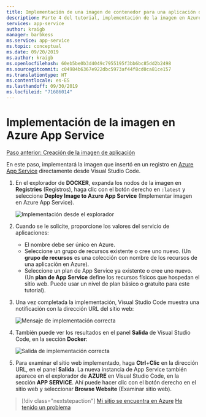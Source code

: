 ```yaml
---
title: Implementación de una imagen de contenedor para una aplicación de Node.js desde Visual Studio Code
description: Parte 4 del tutorial, implementación de la imagen en Azure App Service
services: app-service
author: kraigb
manager: barbkess
ms.service: app-service
ms.topic: conceptual
ms.date: 09/20/2019
ms.author: kraigb
ms.openlocfilehash: 60eb5be0b3d4049c7955195f3bb6bc85dd2b2498
ms.sourcegitcommit: c04984b6367e922dbc5973af44f8cd0ca81ce157
ms.translationtype: HT
ms.contentlocale: es-ES
ms.lasthandoff: 09/30/2019
ms.locfileid: "71686014"
---
```

# <a name="deploy-the-image-to-azure-app-service"></a>Implementación de la imagen en Azure App Service

[Paso anterior: Creación de la imagen de aplicación](tutorial-vscode-docker-node-03.md)

En este paso, implementará la imagen que insertó en un registro en [Azure App Service](https://azure.microsoft.com/en-us/services/app-service/) directamente desde Visual Studio Code.

1. En el explorador de **DOCKER**, expanda los nodos de la imagen en **Registries** (Registros), haga clic con el botón derecho en `:latest` y seleccione **Deploy Image to Azure App Service** (Implementar imagen en Azure App Service).

    ![Implementación desde el explorador](media/deploy-containers/deploy-image-command.png)

1. Cuando se le solicite, proporcione los valores del servicio de aplicaciones:

    - El nombre debe ser único en Azure.
    - Seleccione un grupo de recursos existente o cree uno nuevo. (Un **grupo de recursos** es una colección con nombre de los recursos de una aplicación en Azure).
    - Seleccione un plan de App Service ya existente o cree uno nuevo. (Un **plan de App Service** define los recursos físicos que hospedan el sitio web. Puede usar un nivel de plan básico o gratuito para este tutorial).

1. Una vez completada la implementación, Visual Studio Code muestra una notificación con la dirección URL del sitio web:

    ![Mensaje de implementación correcta](media/deploy-containers/deploy-successful.png)

1. También puede ver los resultados en el panel **Salida** de Visual Studio Code, en la sección **Docker**:

    ![Salida de implementación correcta](media/deploy-containers/deploy-output.png)

1. Para examinar el sitio web implementado, haga **Ctrl**+**Clic** en la dirección URL, en el panel **Salida**. La nueva instancia de App Service también aparece en el explorador de **AZURE** en Visual Studio Code, en la sección **APP SERVICE**. Ahí puede hacer clic con el botón derecho en el sitio web y seleccionar **Browse Website** (Examinar sitio web).

> [!div class="nextstepaction"]
> [Mi sitio se encuentra en Azure](tutorial-vscode-docker-node-05.md) [He tenido un problema](https://www.research.net/r/PWZWZ52?tutorial=docker-extension&step=deploy-app)
